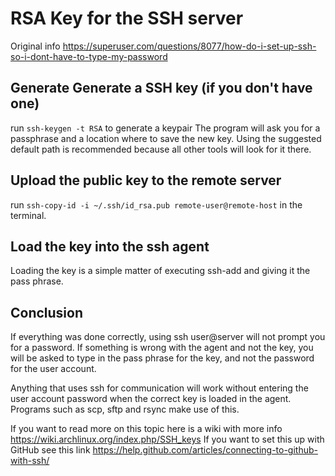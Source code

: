 # RSA Key for the SSH server
Original info https://superuser.com/questions/8077/how-do-i-set-up-ssh-so-i-dont-have-to-type-my-password
## Generate Generate a SSH key (if you don't have one)
run ``ssh-keygen -t RSA`` to generate a keypair
The program will ask you for a passphrase and a location where to save the new key. Using the suggested default path is recommended because all other tools will look for it there.
## Upload the public key to the remote server
run  ``ssh-copy-id -i ~/.ssh/id_rsa.pub remote-user@remote-host`` in the terminal.
## Load the key into the ssh agent
Loading the key is a simple matter of executing ssh-add and giving it the pass phrase.
## Conclusion 
If everything was done correctly, using ssh user@server will not prompt you for a password. If something is wrong with the agent and not the key, you will be asked to type in the pass phrase for the key, and not the password for the user account.

Anything that uses ssh for communication will work without entering the user account password when the correct key is loaded in the agent. Programs such as scp, sftp and rsync make use of this.   

If you want to read more on this topic here is a wiki with more info  https://wiki.archlinux.org/index.php/SSH_keys
If you want to set this up with GitHub see this link https://help.github.com/articles/connecting-to-github-with-ssh/ 
